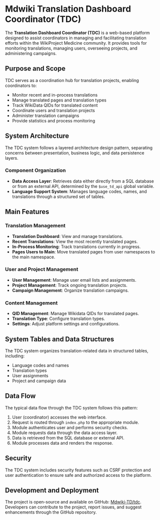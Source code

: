 # Mdwiki Translation Dashboard Coordinator (TDC)

The **Translation Dashboard Coordinator (TDC)** is a web-based platform designed to assist coordinators in managing and facilitating translation efforts within the WikiProject Medicine community. It provides tools for monitoring translations, managing users, overseeing projects, and administering campaigns.

## Purpose and Scope

TDC serves as a coordination hub for translation projects, enabling coordinators to:

- Monitor recent and in-process translations
- Manage translated pages and translation types
- Track WikiData QIDs for translated content
- Coordinate users and translation projects
- Administer translation campaigns
- Provide statistics and process monitoring

## System Architecture

The TDC system follows a layered architecture design pattern, separating concerns between presentation, business logic, and data persistence layers.

### Component Organization

- **Data Access Layer**: Retrieves data either directly from a SQL database or from an external API, determined by the `$use_td_api` global variable.
- **Language Support System**: Manages language codes, names, and translations through a structured set of tables.

## Main Features

### Translation Management

- **Translation Dashboard**: View and manage translations.
- **Recent Translations**: View the most recently translated pages.
- **In-Process Monitoring**: Track translations currently in progress.
- **Pages Users to Main**: Move translated pages from user namespaces to the main namespace.

### User and Project Management

- **User Management**: Manage user email lists and assignments.
- **Project Management**: Track ongoing translation projects.
- **Campaign Management**: Organize translation campaigns.

### Content Management

- **QID Management**: Manage Wikidata QIDs for translated pages.
- **Translation Type**: Configure translation types.
- **Settings**: Adjust platform settings and configurations.

## System Tables and Data Structures

The TDC system organizes translation-related data in structured tables, including:

- Language codes and names
- Translation types
- User assignments
- Project and campaign data

## Data Flow

The typical data flow through the TDC system follows this pattern:

1. User (coordinator) accesses the web interface.
2. Request is routed through `index.php` to the appropriate module.
3. Module authenticates user and performs security checks.
4. Module requests data through the data access layer.
5. Data is retrieved from the SQL database or external API.
6. Module processes data and renders the response.

## Security

The TDC system includes security features such as CSRF protection and user authentication to ensure safe and authorized access to the platform.

## Development and Deployment

The project is open-source and available on GitHub: [Mdwiki-TD/tdc](https://github.com/Mdwiki-TD/tdc). Developers can contribute to the project, report issues, and suggest enhancements through the GitHub repository.
